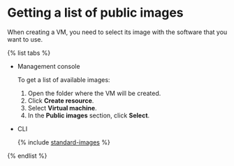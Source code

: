 # Getting a list of public images

When creating a VM, you need to select its image with the software that you want to use.

{% list tabs %}

- Management console
  
  To get a list of available images:
  
  1. Open the folder where the VM will be created.
  1. Click **Create resource**.
  1. Select **Virtual machine**.
  1. In the **Public images** section, click **Select**.
  
- CLI
  
  {% include [standard-images](../../../_includes/standard-images.md) %}
  
{% endlist %}

